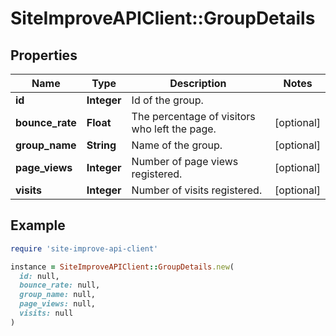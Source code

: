 # SiteImproveAPIClient::GroupDetails

## Properties

| Name | Type | Description | Notes |
| ---- | ---- | ----------- | ----- |
| **id** | **Integer** | Id of the group. |  |
| **bounce_rate** | **Float** | The percentage of visitors who left the page. | [optional] |
| **group_name** | **String** | Name of the group. | [optional] |
| **page_views** | **Integer** | Number of page views registered. | [optional] |
| **visits** | **Integer** | Number of visits registered. | [optional] |

## Example

```ruby
require 'site-improve-api-client'

instance = SiteImproveAPIClient::GroupDetails.new(
  id: null,
  bounce_rate: null,
  group_name: null,
  page_views: null,
  visits: null
)
```

